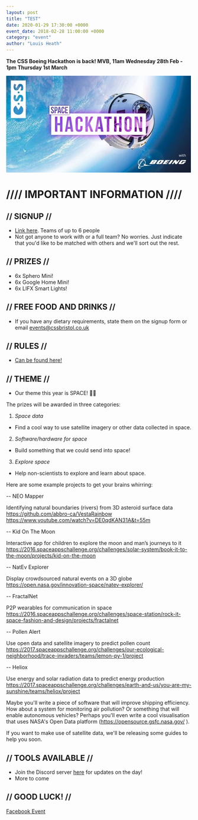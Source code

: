 ```yaml
---
layout: post
title: "TEST"
date: 2020-01-29 17:30:00 +0000
event_date: 2018-02-28 11:00:00 +0000
category: "event"
author: "Louis Heath"
---
```


**The CSS Boeing Hackathon is back! MVB, 11am Wednesday 28th Feb - 1pm Thursday 1st March**

![](/assets/images/contrib/events/2018-02-28-boeing-hack/cover.jpg)

# //// IMPORTANT INFORMATION ////

## // SIGNUP //

- [Link here](https://goo.gl/forms/PFVMp2J89mdVkdRi1). Teams of up to 6 people
- Not got anyone to work with or a full team? No worries. Just indicate that you'd like to be matched with others and we'll sort out the rest.

## // PRIZES //

- 6x Sphero Mini!
- 6x Google Home Mini!
- 6x LIFX Smart Lights!

## // FREE FOOD AND DRINKS //

- If you have any dietary requirements, state them on the signup form or email events@cssbristol.co.uk

## // RULES //

- [Can be found here!](https://docs.google.com/document/d/1RXPGyz3aqpJKMluvNhWkN_rSwItzHjIUJPS2jEG26y4/edit?usp=sharing)

## // THEME //

- Our theme this year is SPACE! 🌌🚀

The prizes will be awarded in three categories:

1. _Space data_

- Find a cool way to use satellite imagery or other data collected in space.

2. _Software/hardware for space_

- Build something that we could send into space!

3. _Explore space_

- Help non-scientists to explore and learn about space.

Here are some example projects to get your brains whirring:

-- NEO Mapper

Identifying natural boundaries (rivers) from 3D asteroid surface data
https://github.com/abbro-ca/VestaRainbow
https://www.youtube.com/watch?v=DE0qdKAN31A&t=55m

-- Kid On The Moon

Interactive app for children to explore the moon and man’s journeys to it
https://2016.spaceappschallenge.org/challenges/solar-system/book-it-to-the-moon/projects/kid-on-the-moon

-- NatEv Explorer

Display crowdsourced natural events on a 3D globe
https://open.nasa.gov/innovation-space/natev-explorer/

-- FractalNet

P2P wearables for communication in space
https://2016.spaceappschallenge.org/challenges/space-station/rock-it-space-fashion-and-design/projects/fractalnet

-- Pollen Alert

Use open data and satellite imagery to predict pollen count
https://2017.spaceappschallenge.org/challenges/our-ecological-neighborhood/trace-invaders/teams/lemon-py-1/project

-- Heliox

Use energy and solar radiation data to predict energy production
https://2017.spaceappschallenge.org/challenges/earth-and-us/you-are-my-sunshine/teams/heliox/project

Maybe you'll write a piece of software that will improve shipping efficiency. How about a system for monitoring air pollution? Or something that will enable autonomous vehicles? Perhaps you'll even write a cool visualisation that uses NASA's Open Data platform (https://opensource.gsfc.nasa.gov/ ).

If you want to make use of satellite data, we'll be releasing some guides to help you soon.

## // TOOLS AVAILABLE //

- Join the Discord server [here](https://discordapp.com/invite/pt97nDh) for updates on the day!
- More to come

## // GOOD LUCK! //

<a class="btn btn--dark" href="https://www.facebook.com/events/153087555349796/">
    Facebook Event
</a>
